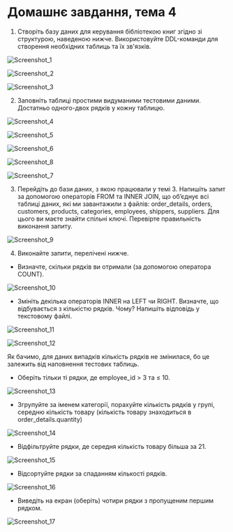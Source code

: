 # Домашнє завдання, тема 4

1. Створіть базу даних для керування бібліотекою книг згідно зі структурою, наведеною нижче. Використовуйте DDL-команди для створення необхідних таблиць та їх зв'язків.

![Screenshot_1](https://github.com/user-attachments/assets/082308e0-0cc5-4141-8872-b82145f85e4c)

![Screenshot_2](https://github.com/user-attachments/assets/905db6e0-7cc5-4280-87a1-c9e533454f14)

![Screenshot_3](https://github.com/user-attachments/assets/d8c857d2-5122-46de-98c7-629ff9fcfd47)

2. Заповніть таблиці простими видуманими тестовими даними. Достатньо одного-двох рядків у кожну таблицю.

![Screenshot_4](https://github.com/user-attachments/assets/2104f9d7-9282-4a2a-9e06-3e0653cfd556)

![Screenshot_5](https://github.com/user-attachments/assets/b6be5b91-9e09-44e9-8719-709ea9d403b3)

![Screenshot_6](https://github.com/user-attachments/assets/a72ebfb6-d8e0-42b8-a53f-a6fdd4a22369)

![Screenshot_8](https://github.com/user-attachments/assets/208d9564-a515-48b4-a194-84f5b38b1340)

![Screenshot_7](https://github.com/user-attachments/assets/25261c31-c673-40bd-bbfe-a1f036b0c9a5)

3. Перейдіть до бази даних, з якою працювали у темі 3. Напишіть запит за допомогою операторів FROM та INNER JOIN, що об’єднує всі таблиці даних, які ми завантажили з файлів: order_details, orders, customers, products, categories, employees, shippers, suppliers. Для цього ви маєте знайти спільні ключі. Перевірте правильність виконання запиту.

![Screenshot_9](https://github.com/user-attachments/assets/b94a5abd-897b-4880-856a-94b7e89822da)


4. Виконайте запити, перелічені нижче.

- Визначте, скільки рядків ви отримали (за допомогою оператора COUNT).

![Screenshot_10](https://github.com/user-attachments/assets/3aa7751e-4eb7-4b1e-8ba4-63cbc5b5d165)


- Змініть декілька операторів INNER на LEFT чи RIGHT. Визначте, що відбувається з кількістю рядків. Чому? Напишіть відповідь у текстовому файлі.

![Screenshot_11](https://github.com/user-attachments/assets/3f764f7c-dbc2-4ee6-be30-6b9a193c64bd)

![Screenshot_12](https://github.com/user-attachments/assets/d6388c69-a3f3-4e01-a27c-1fdccea55e54)

Як бачимо, для даних випадків кількість рядків не змінилася, бо це залежить від наповнення тестових таблиць.

- Оберіть тільки ті рядки, де employee_id > 3 та ≤ 10.

![Screenshot_13](https://github.com/user-attachments/assets/b878e55b-982e-4b75-b174-78c48be36163)


- Згрупуйте за іменем категорії, порахуйте кількість рядків у групі, середню кількість товару (кількість товару знаходиться в order_details.quantity)

![Screenshot_14](https://github.com/user-attachments/assets/59236356-547e-45c0-9116-93055e2c337e)


- Відфільтруйте рядки, де середня кількість товару більша за 21.

![Screenshot_15](https://github.com/user-attachments/assets/04ae0131-f3d8-42d4-bc5a-2197b4f04615)


- Відсортуйте рядки за спаданням кількості рядків.

![Screenshot_16](https://github.com/user-attachments/assets/dc04b658-faf1-492e-981d-49f3fe8fd56d)


- Виведіть на екран (оберіть) чотири рядки з пропущеним першим рядком.

![Screenshot_17](https://github.com/user-attachments/assets/48210952-6f25-4986-a204-5f20a726cdce)


